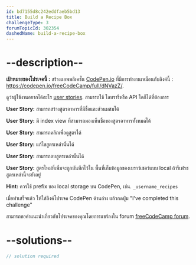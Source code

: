 ```yaml
---
id: bd7155d8c242eddfaeb5bd13
title: Build a Recipe Box
challengeType: 3
forumTopicId: 302354
dashedName: build-a-recipe-box
---
```


# --description--

**เป้าหมายของโปรเจคนี้ :** สร้างแอพพลิเคชั่น [CodePen.io](https://codepen.io) ที่มีการทำงานเหมือนกับลิงค์นี้ : <https://codepen.io/freeCodeCamp/full/dNVazZ/>.

ดูว่าผู้ใช้งานอยากได้อะไร [user stories](https://en.wikipedia.org/wiki/User_story). สามารถใช้ ไลบรารีหรือ API ใดก็ได้ที่ต้องการ

**User Story:** สามารถสร้างสูตรอาหารที่มีชื่อและส่วนผสมได้

**User Story:** มี index view ที่สามารถมองเห็นชื่อของสูตรอาหารทั้งหมดได้

**User Story:** สามารถคลิกเพื่อดูสูตรได้

**User Story:** แก้ไขสูตรเหล่านั้นได้

**User Story:** สามารถลบสูตรเหล่านั้นได้

**User Story:** สูตรใหม่ที่เพิ่มจะถูกบันทึกไว้ใน พื้นที่เก็บข้อมูลของเบราว์เซอร์แบบ local ถ้ารีเฟรช สูตรเหล่านี้จะยังอยู่

**Hint:** ควรใช้ prefix ของ local storage บน CodePen, เช่น. `_username_recipes`

เมื่อทำเสร็จแล้ว ให้ใส่ลิงค์โปรเจค CodePen ด้านล่าง แล้วกดปุุ่ม "I've completed this challenge"

สามารถขอคำแนะนำเกี่ยวกับโปรเจคของคุณโดยการแชร์ลงใน forum [freeCodeCamp forum](https://forum.freecodecamp.org/c/project-feedback/409).

# --solutions--

```js
// solution required
```
